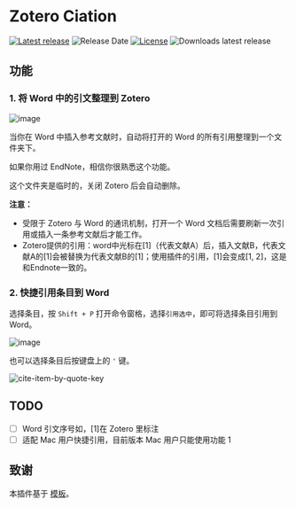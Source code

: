 # Zotero Ciation

[![Latest release](https://img.shields.io/github/v/release/MuiseDestiny/zotero-citation)](https://github.com/MuiseDestiny/zotero-citation/releases)
![Release Date](https://img.shields.io/github/release-date/MuiseDestiny/zotero-citation?color=9cf)
[![License](https://img.shields.io/github/license/MuiseDestiny/zotero-citation)](https://github.com/MuiseDestiny/zotero-citation/blob/master/LICENSE)
![Downloads latest release](https://img.shields.io/github/downloads/MuiseDestiny/zotero-citation/latest/total?color=yellow)

## 功能

### 1. 将 Word 中的引文整理到 Zotero

![image](https://user-images.githubusercontent.com/51939531/218295007-d603f9b8-3147-4cd6-9e7e-c75351889d84.png)

当你在 Word 中插入参考文献时，自动将打开的 Word 的所有引用整理到一个文件夹下。

如果你用过 EndNote，相信你很熟悉这个功能。

这个文件夹是临时的，关闭 Zotero 后会自动删除。

**注意：**
- 受限于 Zotero 与 Word 的通讯机制，打开一个 Word 文档后需要刷新一次引用或插入一条参考文献后才能工作。
- Zotero提供的引用：word中光标在[1]（代表文献A）后，插入文献B，代表文献A的[1]会被替换为代表文献B的[1]；使用插件的引用，[1]会变成[1, 2]，这是和Endnote一致的。

### 2. 快捷引用条目到 Word

选择条目，按 `Shift + P` 打开命令窗格，选择`引用选中`，即可将选择条目引用到 Word。

![image](https://user-images.githubusercontent.com/51939531/214848994-efb607ff-6f5a-4639-9db8-42e7bfd602fb.png)

也可以选择条目后按键盘上的 `'` 键。

![cite-item-by-quote-key](https://user-images.githubusercontent.com/44738481/215477177-c0a58567-a5e4-410c-a8d4-c1207fab02b0.gif)

## TODO

- [ ] Word 引文序号如，[1]在 Zotero 里标注
- [ ] 适配 Mac 用户快捷引用，目前版本 Mac 用户只能使用功能 1

## 致谢

本插件基于 [模板](https://github.com/MuiseDestiny/zotero-addon-template)。
